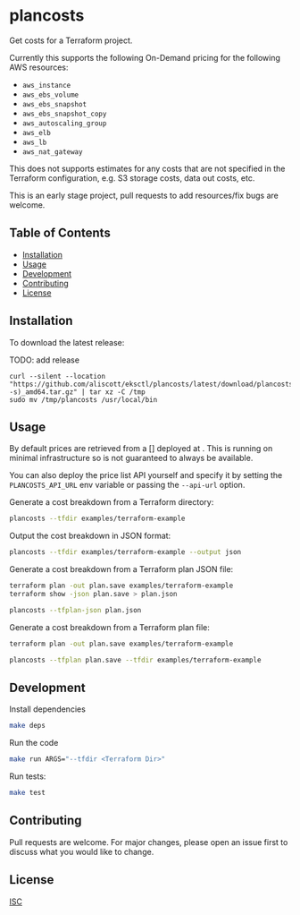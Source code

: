 # plancosts

Get costs for a Terraform project.

Currently this supports the following On-Demand pricing for the following AWS resources:
 * `aws_instance`
 * `aws_ebs_volume`
 * `aws_ebs_snapshot`
 * `aws_ebs_snapshot_copy`
 * `aws_autoscaling_group`
 * `aws_elb`
 * `aws_lb`
 * `aws_nat_gateway`

This does not supports estimates for any costs that are not specified in the Terraform configuration, e.g. S3 storage costs, data out costs, etc.

This is an early stage project, pull requests to add resources/fix bugs are welcome.

## Table of Contents

* [Installation](#installation)
* [Usage](#usage)
* [Development](#development)
* [Contributing](#contributing)
* [License](#license)

## Installation

To download the latest release:

TODO: add release
```
curl --silent --location "https://github.com/aliscott/eksctl/plancosts/latest/download/plancosts_$(uname -s)_amd64.tar.gz" | tar xz -C /tmp
sudo mv /tmp/plancosts /usr/local/bin
```

## Usage

By default prices are retrieved from a [<TODO link to price list API repo>] deployed at <TODO once deployed>. This is running on minimal infrastructure so is not guaranteed to always be available.

You can also deploy the price list API yourself and specify it by setting the `PLANCOSTS_API_URL` env variable or passing the `--api-url` option.

Generate a cost breakdown from a Terraform directory:
```sh
plancosts --tfdir examples/terraform-example
```

Output the cost breakdown in JSON format:
```sh
plancosts --tfdir examples/terraform-example --output json
```

Generate a cost breakdown from a Terraform plan JSON file:
```sh
terraform plan -out plan.save examples/terraform-example
terraform show -json plan.save > plan.json

plancosts --tfplan-json plan.json
```

Generate a cost breakdown from a Terraform plan file:
```sh
terraform plan -out plan.save examples/terraform-example

plancosts --tfplan plan.save --tfdir examples/terraform-example
```

## Development

Install dependencies
```sh
make deps
```

Run the code
```sh
make run ARGS="--tfdir <Terraform Dir>"
```

Run tests:
```sh
make test
```

## Contributing

Pull requests are welcome. For major changes, please open an issue first to discuss what you would like to change.

## License

[ISC](https://choosealicense.com/licenses/isc/)
